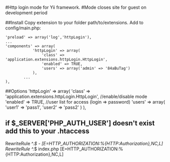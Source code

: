 #Http login mode for Yii framework.
#Mode closes site for guest on development period

##Install
Copy extension to your folder path/to/extensions.
Add to config/main.php:

    'preload' => array('log','httpLogin'),
    ...
    'components' => array(
                'httpLogin' => array(
                    'class' => 'application.extensions.httpLogin.HttpLogin',
                    'enabled' => TRUE,
                    'users' => array('admin' => '84aBuTag')
                ),
            ...
    ),

##Options
    'httpLogin' => array(
        'class' => 'application.extensions.httpLogin.HttpLogin',
        //enable/disable mode
        'enabled' => TRUE,
        //user list for access  (login => password)
        'users' => array(
                'user1' => 'pass1',
                'user2' => 'pass2'
            )
    ),


## if $_SERVER['PHP_AUTH_USER'] doesn't exist add this to your .htaccess
RewriteRule ^.*$ - [E=HTTP_AUTHORIZATION:%{HTTP:Authorization},NC,L]
RewriteRule ^.*$ index.php [E=HTTP_AUTHORIZATION:%{HTTP:Authorization},NC,L]
